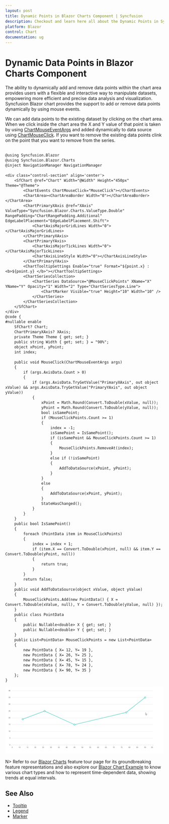 ```yaml
---
layout: post
title: Dynamic Points in Blazor Charts Component | Syncfusion
description: Checkout and learn here all about the Dynamic Points in Syncfusion Blazor Charts component and much more.
platform: Blazor
control: Chart
documentation: ug
---
```


# Dynamic Data Points in Blazor Charts Component

The ability to dynamically add and remove data points within the chart area provides users with a flexible and interactive way to manipulate datasets, empowering more efficient and precise data analysis and visualization. Syncfusion Blazor chart provides the support to add or remove data points dynamically by using mouse events.

We can add data points to the existing dataset by clicking on the chart area. When we click inside the chart area the X and Y value of that point is taken by using [ChartMouseEventArgs](https://help.syncfusion.com/cr/blazor/Syncfusion.Blazor.Charts.ChartMouseEventArgs.html) and added dynamically to data source using [ChartMouseClick](https://help.syncfusion.com/cr/blazor/Syncfusion.Blazor.Charts.ChartEvents.html#Syncfusion_Blazor_Charts_ChartEvents_ChartMouseClick). If you want to remove the existing data points clink on the point that you want to remove from the series.

``` cshtml

@using Syncfusion.Blazor
@using Syncfusion.Blazor.Charts
@inject NavigationManager NavigationManager

<div class="control-section" align='center'>
    <SfChart @ref="Chart" Width="@Width" Height="450px" Theme="@Theme">
        <ChartEvents ChartMouseClick="MouseClick"></ChartEvents>
        <ChartArea><ChartAreaBorder Width="0"></ChartAreaBorder></ChartArea>
        <ChartPrimaryXAxis @ref="XAxis" ValueType="Syncfusion.Blazor.Charts.ValueType.Double" RangePadding="ChartRangePadding.Additional" EdgeLabelPlacement="EdgeLabelPlacement.Shift">
            <ChartAxisMajorGridLines Width="0"></ChartAxisMajorGridLines>
        </ChartPrimaryXAxis>
        <ChartPrimaryYAxis>
            <ChartAxisMajorTickLines Width="0"></ChartAxisMajorTickLines>
            <ChartAxisLineStyle Width="0"></ChartAxisLineStyle>
        </ChartPrimaryYAxis>
        <ChartTooltipSettings Enable="true" Format="${point.x} : <b>${point.y} </b>"></ChartTooltipSettings>
        <ChartSeriesCollection>
            <ChartSeries DataSource="@MouseClickPoints" XName="X" YName="Y" Opacity="1" Width="2" Type="ChartSeriesType.Line">
                <ChartMarker Visible="true" Height="10" Width="10" />
            </ChartSeries>
        </ChartSeriesCollection>
    </SfChart>
</div>
@code {
#nullable enable
    SfChart? Chart;
    ChartPrimaryXAxis? XAxis;
    private Theme Theme { get; set; }
    public string Width { get; set; } = "90%";
    object xPoint, yPoint;
    int index;
     
    public void MouseClick(ChartMouseEventArgs args)
    {
        if (args.AxisData.Count > 0)
        {
            if (args.AxisData.TryGetValue("PrimaryXAxis", out object xValue) && args.AxisData.TryGetValue("PrimaryYAxis", out object yValue))
            {
                xPoint = Math.Round(Convert.ToDouble(xValue, null));
                yPoint = Math.Round(Convert.ToDouble(yValue, null));
                bool isSamePoint;
                if (MouseClickPoints.Count >= 1)
                {
                    index = -1;
                    isSamePoint = IsSamePoint();
                    if (isSamePoint && MouseClickPoints.Count >= 1)
                    {
                        MouseClickPoints.RemoveAt(index);
                    }
                    else if (!isSamePoint)
                    {
                        AddToDataSource(xPoint, yPoint);
                    }
                }
                else
                {
                    AddToDataSource(xPoint, yPoint);
                }
                StateHasChanged();
            }
        }
    }
    public bool IsSamePoint()
    {
        foreach (PointData item in MouseClickPoints)
        {
            index = index + 1;
            if (item.X == Convert.ToDouble(xPoint, null) && item.Y == Convert.ToDouble(yPoint, null))
            {
                return true;
            }
        }
        return false;
    }
    public void AddToDataSource(object xValue, object yValue)
    {
        MouseClickPoints.Add(new PointData() { X = Convert.ToDouble(xValue, null), Y = Convert.ToDouble(yValue, null) });
    }
    public class PointData
    {
        public Nullable<double> X { get; set; }
        public Nullable<double> Y { get; set; }
    }
    public List<PointData> MouseClickPoints = new List<PointData>
    {
        new PointData { X= 12, Y= 19 },
        new PointData { X= 26, Y= 25 },
        new PointData { X= 45, Y= 15 },
        new PointData { X= 78, Y= 24 },
        new PointData { X= 90, Y= 35 }
    };
}

```

![Dynamic Points](../images/dynamic-points.gif)

N> Refer to our [Blazor Charts](https://www.syncfusion.com/blazor-components/blazor-charts) feature tour page for its groundbreaking feature representations and also explore our [Blazor Chart Example](https://blazor.syncfusion.com/demos/chart/line?theme=bootstrap4) to know various chart types and how to represent time-dependent data, showing trends at equal intervals.

## See Also

* [Tooltip](./tool-tip)
* [Legend](./legend)
* [Marker](./data-markers)